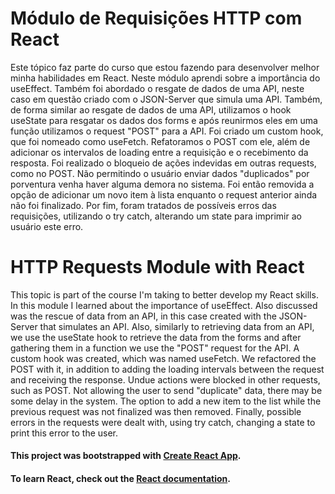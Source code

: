 # Módulo de Requisições HTTP com React

  Este tópico faz parte do curso que estou fazendo para desenvolver melhor minha habilidades em React. 
  Neste módulo aprendi sobre a importância do useEffect. Também foi abordado o resgate de dados de uma API, neste caso em questão criado com o JSON-Server que simula uma API. Também, de forma similar ao resgate de dados de uma API, utilizamos o hook useState para resgatar os dados dos forms e após reunirmos eles em uma função utilizamos o request "POST" para a API. 
  Foi criado um custom hook, que foi nomeado como useFetch. Refatoramos o POST com ele, além de adicionar os intervalos de loading entre a requisição e o recebimento da resposta. Foi realizado o bloqueio de ações indevidas em outras requests, como no POST. Não permitindo o usuário enviar dados "duplicados" por porventura venha haver alguma demora no sistema. Foi então removida a opção de adicionar um novo item à lista enquanto o request anterior ainda não foi finalizado.
Por fim, foram tratados de possíveis erros das requisições, utilizando o try catch, alterando um state para imprimir ao usuário este erro.

# HTTP Requests Module with React

  This topic is part of the course I'm taking to better develop my React skills.
  In this module I learned about the importance of useEffect. Also discussed was the rescue of data from an API, in this case created with the JSON-Server that simulates an API. Also, similarly to retrieving data from an API, we use the useState hook to retrieve the data from the forms and after gathering them in a function we use the "POST" request for the API.
  A custom hook was created, which was named useFetch. We refactored the POST with it, in addition to adding the loading intervals between the request and receiving the response. Undue actions were blocked in other requests, such as POST. Not allowing the user to send "duplicate" data, there may be some delay in the system. The option to add a new item to the list while the previous request was not finalized was then removed.
Finally, possible errors in the requests were dealt with, using try catch, changing a state to print this error to the user.

#### This project was bootstrapped with [Create React App](https://github.com/facebook/create-react-app).

#### To learn React, check out the [React documentation](https://reactjs.org/).
